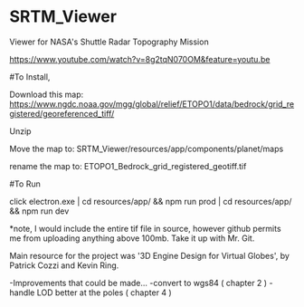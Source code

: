# SRTM_Viewer
Viewer for NASA's Shuttle Radar Topography Mission

https://www.youtube.com/watch?v=8g2tqN070OM&feature=youtu.be

#To Install,

Download this map: https://www.ngdc.noaa.gov/mgg/global/relief/ETOPO1/data/bedrock/grid_registered/georeferenced_tiff/

Unzip

Move the map to: SRTM_Viewer/resources/app/components/planet/maps

rename the map to: ETOPO1_Bedrock_grid_registered_geotiff.tif

#To Run

click electron.exe | cd resources/app/ && npm run prod | cd resources/app/ && npm run dev




*note, I would include the entire tif file in source, however github permits me from uploading anything above 100mb. Take it up with Mr. Git.





Main resource for the project was '3D Engine Design for Virtual Globes', by Patrick Cozzi and Kevin Ring.



-Improvements that could be made...
  -convert to wgs84 ( chapter 2 )
  -handle LOD better at the poles ( chapter 4 )
